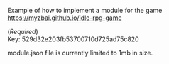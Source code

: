 Example of how to implement a module for the game https://myzbai.github.io/idle-rpg-game

(*Required*)<br>
Key: 529d32e203fb53700710d725ad75c820


module.json file is currently limited to 1mb in size.
